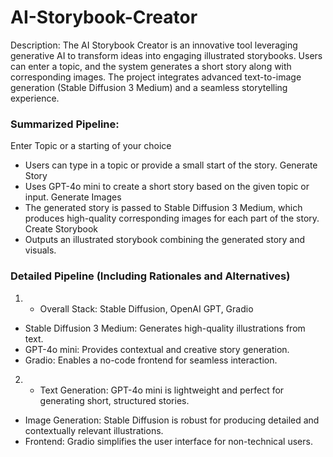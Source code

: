 # AI-Storybook-Creator
Description:
The AI Storybook Creator is an innovative tool leveraging generative AI to transform ideas into engaging illustrated storybooks. Users can enter a topic, and the system generates a short story along with corresponding images. The project integrates advanced text-to-image generation (Stable Diffusion 3 Medium) and a seamless storytelling experience.

### Summarized Pipeline:
Enter Topic or a starting of your choice
* Users can type in a topic or provide a small start of the story.
Generate Story
* Uses GPT-4o mini to create a short story based on the given topic or input.
Generate Images
* The generated story is passed to Stable Diffusion 3 Medium, which produces high-quality corresponding images for each part of the story.
Create Storybook
* Outputs an illustrated storybook combining the generated story and visuals.

### Detailed Pipeline (Including Rationales and Alternatives)
1. * Overall Stack: Stable Diffusion, OpenAI GPT, Gradio

* Stable Diffusion 3 Medium: Generates high-quality illustrations from text.
* GPT-4o mini: Provides contextual and creative story generation.
* Gradio: Enables a no-code frontend for seamless interaction.

2. * Text Generation: GPT-4o mini is lightweight and perfect for generating short, structured stories.
* Image Generation: Stable Diffusion is robust for producing detailed and contextually relevant illustrations.
* Frontend: Gradio simplifies the user interface for non-technical users.
